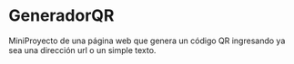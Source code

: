 # GeneradorQR
MiniProyecto de una página web que genera un código QR ingresando ya sea una dirección url o un simple texto.

